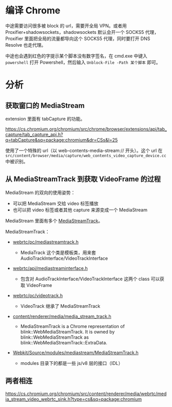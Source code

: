 # 编译 Chrome
中途需要访问很多被 block 的 url，需要开全局 VPN。或者用 Proxifier+shadowsockets，shadowsockets 默认会开一个 SOCKS5 代理，
Proxifier 里面把全局的流量都导向这个 SOCKS5 代理，同时要打开 DNS Resolve 也走代理。

中途也会遇到红色的字提示某个脚本没有数字签名，在 cmd.exe 中键入 `powershell` 打开 Powershell，然后输入 `Unblock-File -Path 某个脚本` 即可。

# 分析

## 获取窗口的 MediaStream
extension 里面有 tabCapture 的功能。

https://cs.chromium.org/chromium/src/chrome/browser/extensions/api/tab_capture/tab_capture_api.h?q=tabCapture&sq=package:chromium&dr=CSs&l=25

使用了一个特殊的 url（以 web-contents-media-stream:// 开头）。这个 url 在
`src/content/browser/media/capture/web_contents_video_capture_device.cc`
中被识别。


## 从 MediaStreamTrack 到获取 VideoFrame 的过程

MediaStream 的双向的使用姿势：
- 可以把 MediaStream 交给 video 标签播放
- 也可以把 video 标签或者其他 capture 来源变成一个 MediaStream

MediaStream 里面有多个 [MediaStreamTrack](https://developer.mozilla.org/en-US/docs/Web/API/MediaStreamTrack)。

MediaStreamTrack：

- [webrtc/pc/mediastreamtrack.h](https://cs.chromium.org/chromium/src/third_party/webrtc/pc/mediastreamtrack.h?type=cs&q=webrtc/pc/medi&sq=package:chromium&l=1)

  - MediaTrack<T> 这个类是模板类，用来套 AudioTrackInterface/VideoTrackInterface

- [webrtc/api/mediastreaminterface.h](https://cs.chromium.org/chromium/src/third_party/webrtc/api/mediastreaminterface.h?type=cs&q=VideoTrackInterface&sq=package:chromium&l=158)

  - 包含对 AudioTrackInterface/VideoTrackInterface 这两个 class 可以获取 VideoFrame
  
- [webrtc/pc/videotrack.h](https://cs.chromium.org/chromium/src/third_party/webrtc/pc/videotrack.h?type=cs&sq=package:chromium)

  - VideoTrack 继承了 MediaStreamTrack<VideoTrackInterface>

- [content/renderer/media/media_stream_track.h](https://cs.chromium.org/chromium/src/content/renderer/media/media_stream_track.h?q=+content/renderer/media/media_stream_track.h&sq=package:chromium&dr)

  - MediaStreamTrack is a Chrome representation of blink::WebMediaStreamTrack. It is owned by blink::WebMediaStreamTrack as blink::WebMediaStreamTrack::ExtraData.

- [Webkit/Source/modules/mediastream/MediaStreamTrack.h](https://cs.chromium.org/chromium/src/third_party/WebKit/Source/modules/mediastream/MediaStreamTrack.h?type=cs&q=Webkit/Source/modules/mediastream/MediaStreamTrack.h&sq=package:chromium&l=1)

  - modules 目录下的都是一些 js/v8 层的接口（IDL）

## 两者相连

https://cs.chromium.org/chromium/src/content/renderer/media/webrtc/media_stream_video_webrtc_sink.h?type=cs&sq=package:chromium


